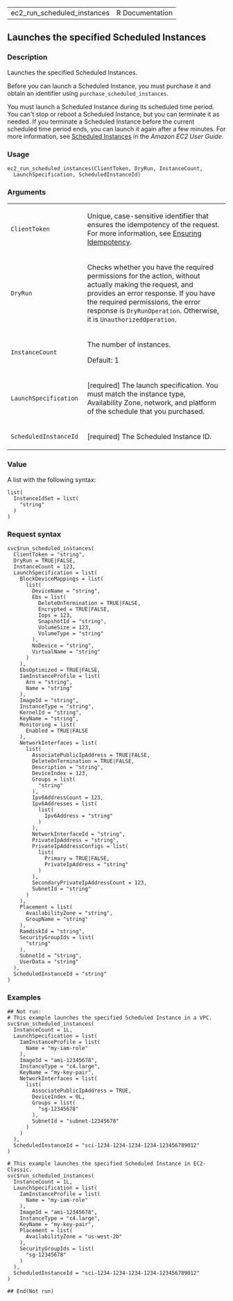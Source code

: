<table style="width: 100%;">
<tbody>
<tr class="odd">
<td>ec2_run_scheduled_instances</td>
<td style="text-align: right;">R Documentation</td>
</tr>
</tbody>
</table>

## Launches the specified Scheduled Instances

### Description

Launches the specified Scheduled Instances.

Before you can launch a Scheduled Instance, you must purchase it and
obtain an identifier using `purchase_scheduled_instances`.

You must launch a Scheduled Instance during its scheduled time period.
You can't stop or reboot a Scheduled Instance, but you can terminate it
as needed. If you terminate a Scheduled Instance before the current
scheduled time period ends, you can launch it again after a few minutes.
For more information, see [Scheduled
Instances](https://docs.aws.amazon.com/AWSEC2/latest/UserGuide/ec2-scheduled-instances.html)
in the *Amazon EC2 User Guide*.

### Usage

    ec2_run_scheduled_instances(ClientToken, DryRun, InstanceCount,
      LaunchSpecification, ScheduledInstanceId)

### Arguments

<table>
<colgroup>
<col style="width: 35%" />
<col style="width: 65%" />
</colgroup>
<tbody>
<tr class="odd">
<td><code
id="ec2_run_scheduled_instances_:_ClientToken">ClientToken</code></td>
<td><p>Unique, case-sensitive identifier that ensures the idempotency of
the request. For more information, see <a
href="https://docs.aws.amazon.com/AWSEC2/latest/APIReference/Run_Instance_Idempotency.html">Ensuring
Idempotency</a>.</p></td>
</tr>
<tr class="even">
<td><code id="ec2_run_scheduled_instances_:_DryRun">DryRun</code></td>
<td><p>Checks whether you have the required permissions for the action,
without actually making the request, and provides an error response. If
you have the required permissions, the error response is
<code>DryRunOperation</code>. Otherwise, it is
<code>UnauthorizedOperation</code>.</p></td>
</tr>
<tr class="odd">
<td><code
id="ec2_run_scheduled_instances_:_InstanceCount">InstanceCount</code></td>
<td><p>The number of instances.</p>
<p>Default: 1</p></td>
</tr>
<tr class="even">
<td><code
id="ec2_run_scheduled_instances_:_LaunchSpecification">LaunchSpecification</code></td>
<td><p>[required] The launch specification. You must match the instance
type, Availability Zone, network, and platform of the schedule that you
purchased.</p></td>
</tr>
<tr class="odd">
<td><code
id="ec2_run_scheduled_instances_:_ScheduledInstanceId">ScheduledInstanceId</code></td>
<td><p>[required] The Scheduled Instance ID.</p></td>
</tr>
</tbody>
</table>

### Value

A list with the following syntax:

    list(
      InstanceIdSet = list(
        "string"
      )
    )

### Request syntax

    svc$run_scheduled_instances(
      ClientToken = "string",
      DryRun = TRUE|FALSE,
      InstanceCount = 123,
      LaunchSpecification = list(
        BlockDeviceMappings = list(
          list(
            DeviceName = "string",
            Ebs = list(
              DeleteOnTermination = TRUE|FALSE,
              Encrypted = TRUE|FALSE,
              Iops = 123,
              SnapshotId = "string",
              VolumeSize = 123,
              VolumeType = "string"
            ),
            NoDevice = "string",
            VirtualName = "string"
          )
        ),
        EbsOptimized = TRUE|FALSE,
        IamInstanceProfile = list(
          Arn = "string",
          Name = "string"
        ),
        ImageId = "string",
        InstanceType = "string",
        KernelId = "string",
        KeyName = "string",
        Monitoring = list(
          Enabled = TRUE|FALSE
        ),
        NetworkInterfaces = list(
          list(
            AssociatePublicIpAddress = TRUE|FALSE,
            DeleteOnTermination = TRUE|FALSE,
            Description = "string",
            DeviceIndex = 123,
            Groups = list(
              "string"
            ),
            Ipv6AddressCount = 123,
            Ipv6Addresses = list(
              list(
                Ipv6Address = "string"
              )
            ),
            NetworkInterfaceId = "string",
            PrivateIpAddress = "string",
            PrivateIpAddressConfigs = list(
              list(
                Primary = TRUE|FALSE,
                PrivateIpAddress = "string"
              )
            ),
            SecondaryPrivateIpAddressCount = 123,
            SubnetId = "string"
          )
        ),
        Placement = list(
          AvailabilityZone = "string",
          GroupName = "string"
        ),
        RamdiskId = "string",
        SecurityGroupIds = list(
          "string"
        ),
        SubnetId = "string",
        UserData = "string"
      ),
      ScheduledInstanceId = "string"
    )

### Examples

    ## Not run: 
    # This example launches the specified Scheduled Instance in a VPC.
    svc$run_scheduled_instances(
      InstanceCount = 1L,
      LaunchSpecification = list(
        IamInstanceProfile = list(
          Name = "my-iam-role"
        ),
        ImageId = "ami-12345678",
        InstanceType = "c4.large",
        KeyName = "my-key-pair",
        NetworkInterfaces = list(
          list(
            AssociatePublicIpAddress = TRUE,
            DeviceIndex = 0L,
            Groups = list(
              "sg-12345678"
            ),
            SubnetId = "subnet-12345678"
          )
        )
      ),
      ScheduledInstanceId = "sci-1234-1234-1234-1234-123456789012"
    )

    # This example launches the specified Scheduled Instance in EC2-Classic.
    svc$run_scheduled_instances(
      InstanceCount = 1L,
      LaunchSpecification = list(
        IamInstanceProfile = list(
          Name = "my-iam-role"
        ),
        ImageId = "ami-12345678",
        InstanceType = "c4.large",
        KeyName = "my-key-pair",
        Placement = list(
          AvailabilityZone = "us-west-2b"
        ),
        SecurityGroupIds = list(
          "sg-12345678"
        )
      ),
      ScheduledInstanceId = "sci-1234-1234-1234-1234-123456789012"
    )

    ## End(Not run)
